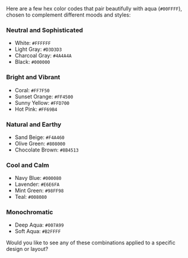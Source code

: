 Here are a few hex color codes that pair beautifully with aqua (`#00FFFF`), chosen to complement different moods and styles:

### **Neutral and Sophisticated**
- White: `#FFFFFF`
- Light Gray: `#D3D3D3`
- Charcoal Gray: `#4A4A4A`
- Black: `#000000`

### **Bright and Vibrant**
- Coral: `#FF7F50`
- Sunset Orange: `#FF4500`
- Sunny Yellow: `#FFD700`
- Hot Pink: `#FF69B4`

### **Natural and Earthy**
- Sand Beige: `#F4A460`
- Olive Green: `#808000`
- Chocolate Brown: `#8B4513`

### **Cool and Calm**
- Navy Blue: `#000080`
- Lavender: `#E6E6FA`
- Mint Green: `#98FF98`
- Teal: `#008080`

### **Monochromatic**
- Deep Aqua: `#007A99`
- Soft Aqua: `#B2FFFF`

Would you like to see any of these combinations applied to a specific design or layout?